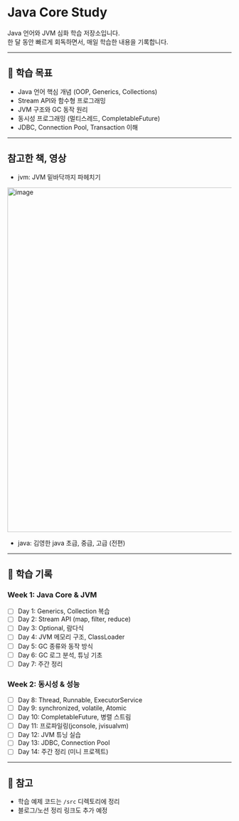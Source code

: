 # Java Core Study

Java 언어와 JVM 심화 학습 저장소입니다.  
한 달 동안 빠르게 회독하면서, 매일 학습한 내용을 기록합니다.  

---

## 🎯 학습 목표
- Java 언어 핵심 개념 (OOP, Generics, Collections)
- Stream API와 함수형 프로그래밍
- JVM 구조와 GC 동작 원리
- 동시성 프로그래밍 (멀티스레드, CompletableFuture)
- JDBC, Connection Pool, Transaction 이해

---
## 참고한 책, 영상
- jvm: JVM 밑바닥까지 파헤치기
<img width="617" height="775" alt="image" src="https://github.com/user-attachments/assets/c7481f9a-c7ad-4e77-b6c5-7a6cd1c1e97a" />

- java: 김영한 java 초급, 중급, 고급 (전편)

---

## 📆 학습 기록

### Week 1: Java Core & JVM
- [ ] Day 1: Generics, Collection 복습
- [ ] Day 2: Stream API (map, filter, reduce)
- [ ] Day 3: Optional, 람다식
- [ ] Day 4: JVM 메모리 구조, ClassLoader
- [ ] Day 5: GC 종류와 동작 방식
- [ ] Day 6: GC 로그 분석, 튜닝 기초
- [ ] Day 7: 주간 정리

### Week 2: 동시성 & 성능
- [ ] Day 8: Thread, Runnable, ExecutorService
- [ ] Day 9: synchronized, volatile, Atomic
- [ ] Day 10: CompletableFuture, 병렬 스트림
- [ ] Day 11: 프로파일링(jconsole, jvisualvm)
- [ ] Day 12: JVM 튜닝 실습
- [ ] Day 13: JDBC, Connection Pool
- [ ] Day 14: 주간 정리 (미니 프로젝트)

---

## 📂 참고
- 학습 예제 코드는 `/src` 디렉토리에 정리
- 블로그/노션 정리 링크도 추가 예정
